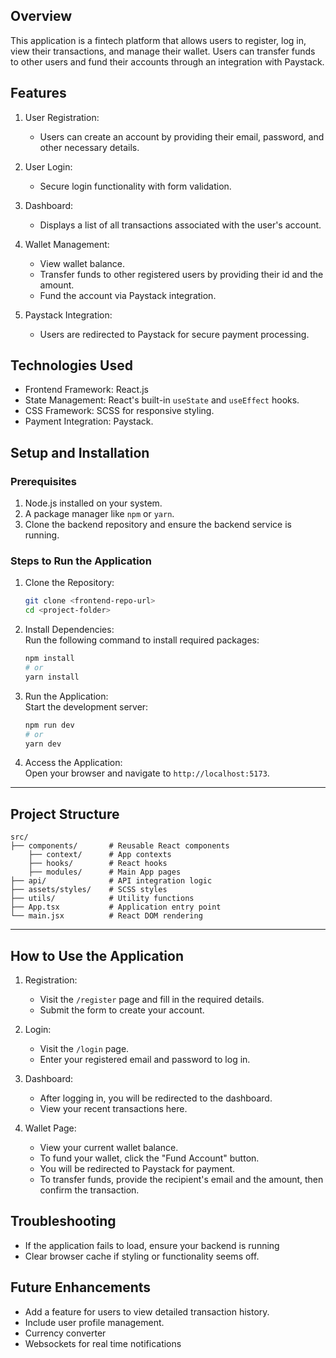 ## Overview
This application is a fintech platform that allows users to register, log in, view their transactions, and manage their wallet. Users can transfer funds to other users and fund their accounts through an integration with Paystack.


## Features
1. User Registration:  
   - Users can create an account by providing their email, password, and other necessary details.

2. User Login:  
   - Secure login functionality with form validation.

3. Dashboard:  
   - Displays a list of all transactions associated with the user's account.

4. Wallet Management:  
   - View wallet balance.  
   - Transfer funds to other registered users by providing their id and the amount.  
   - Fund the account via Paystack integration.

5. Paystack Integration:  
   - Users are redirected to Paystack for secure payment processing.


## Technologies Used
- Frontend Framework: React.js  
- State Management: React's built-in `useState` and `useEffect` hooks.  
- CSS Framework: SCSS for responsive styling.  
- Payment Integration: Paystack.


## Setup and Installation

### Prerequisites
1. Node.js installed on your system.
2. A package manager like `npm` or `yarn`.
3. Clone the backend repository and ensure the backend service is running.

### Steps to Run the Application
1. Clone the Repository:  
   ```bash
   git clone <frontend-repo-url>
   cd <project-folder>
   ```

2. Install Dependencies:  
   Run the following command to install required packages:  
   ```bash
   npm install
   # or
   yarn install
   ```

4. Run the Application:  
   Start the development server:  
   ```bash
   npm run dev
   # or
   yarn dev
   ```

5. Access the Application:  
   Open your browser and navigate to `http://localhost:5173`.

---

## Project Structure
```plaintext
src/
├── components/       # Reusable React components
    ├── context/      # App contexts
    ├── hooks/        # React hooks
    ├── modules/      # Main App pages
├── api/              # API integration logic
├── assets/styles/    # SCSS styles
├── utils/            # Utility functions
├── App.tsx           # Application entry point
└── main.jsx          # React DOM rendering
```

---

## How to Use the Application
1. Registration:  
   - Visit the `/register` page and fill in the required details.  
   - Submit the form to create your account.

2. Login:  
   - Visit the `/login` page.  
   - Enter your registered email and password to log in.

3. Dashboard:  
   - After logging in, you will be redirected to the dashboard.  
   - View your recent transactions here.

4. Wallet Page:  
   - View your current wallet balance.  
   - To fund your wallet, click the "Fund Account" button.  
   - You will be redirected to Paystack for payment.  
   - To transfer funds, provide the recipient's email and the amount, then confirm the transaction.


## Troubleshooting
- If the application fails to load, ensure your backend is running 
- Clear browser cache if styling or functionality seems off.

## Future Enhancements
- Add a feature for users to view detailed transaction history.
- Include user profile management.
- Currency converter
- Websockets for real time notifications
